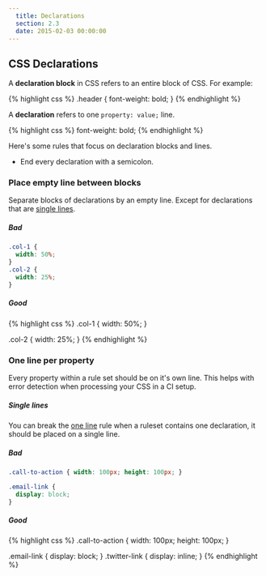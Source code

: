 ```yaml
---
  title: Declarations
  section: 2.3
  date: 2015-02-03 00:00:00
---
```


## CSS Declarations

A **declaration block** in CSS refers to an entire block of CSS. For example:

{% highlight css %}
.header {
  font-weight: bold;
}
{% endhighlight %}

A **declaration** refers to one `property: value;` line.

{% highlight css %}
font-weight: bold;
{% endhighlight %}

Here's some rules that focus on declaration blocks and lines.

* End every declaration with a semicolon.

### Place empty line between blocks

Separate blocks of declarations by an empty line. Except for declarations that are [single lines](#single-lines).

##### Bad

```css
.col-1 {
  width: 50%;
}
.col-2 {
  width: 25%;
}
```

##### Good

{% highlight css %}
.col-1 {
  width: 50%;
}

.col-2 {
  width: 25%;
}
{% endhighlight %}

### One line per property

Every property within a rule set should be on it's own line. This helps with error detection when processing your CSS in a CI setup.


##### Single lines

You can break the [one line](#one-line-per-property) rule when a ruleset contains one declaration, it should be placed on a single line.

##### Bad

```css
.call-to-action { width: 100px; height: 100px; }

.email-link {
  display: block;
}
```

##### Good

{% highlight css %}
.call-to-action {
  width: 100px;
  height: 100px;
}

.email-link   { display: block; }
.twitter-link { display: inline; }
{% endhighlight %}
